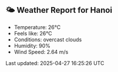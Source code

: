 <!-- WEATHER-START -->
## 🌤 Weather Report for Hanoi

- Temperature: 26°C
- Feels like: 26°C
- Conditions: overcast clouds
- Humidity: 90%
- Wind Speed: 2.64 m/s

Last updated: 2025-04-27 16:25:26 UTC
<!-- WEATHER-END -->
